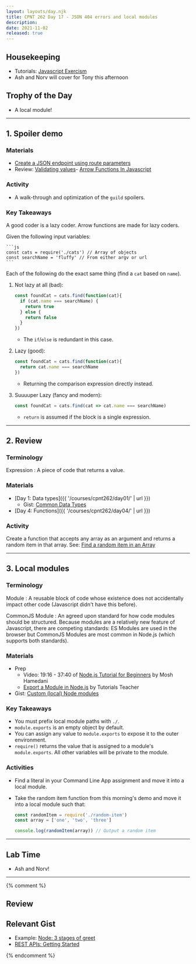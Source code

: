 ```yaml
---
layout: layouts/day.njk
title: CPNT 262 Day 17 - JSON 404 errors and local modules
description: 
date: 2021-11-02
released: true
---
```


## Housekeeping
- Tutorials: [Javascript Exercism](https://exercism.org/tracks/javascript)
- Ash and Norv will cover for Tony this afternoon

## Trophy of the Day
- A local module!

---

## 1. Spoiler demo
### Materials
- [Create a JSON endpoint using route parameters](https://gist.github.com/acidtone/f470990b7ebd01907a37118f200b17ab)
- Review: [Validating values](https://sait-wbdv.github.io/fall-2021/takeaways/js/variables-validating-types/)- [Arrow Functions In Javascript](https://medium.com/@mandeepkaur1/arrow-functions-in-javascript-9254e41a80e3)

### Activity
- A walk-through and optimization of the `guild` spoilers.

### Key Takeaways
A good coder is a lazy coder. Arrow functions are made for lazy coders.

Given the following input variables:

    ```js
    const cats = require('./cats') // Array of objects
    const searchName = 'fluffy' // From either argv or url 
    ```

Each of the following do the exact same thing (find a `cat` based on `name`).

1. Not lazy at all (bad):

    ```js
    const foundCat = cats.find(function(cat){
      if (cat.name === searchName) {
        return true
      } else {
        return false
      }
    })
    ```

    - The `if`/`else` is redundant in this case.

2. Lazy (good):

    ```js
    const foundCat = cats.find(function(cat){
      return cat.name === searchName
    })
    ```
    
    - Returning the comparison expression directly instead.

3. Suuuuper Lazy (fancy and modern):

    ```js
    const foundCat = cats.find(cat => cat.name === searchName)
    ```

    - `return` is assumed if the block is a single expression.

---

## 2. Review
### Terminology
Expression
: A piece of code that returns a value.

### Materials
- [Day 1: Data types]({{ '/courses/cpnt262/day01/' | url }})
  - Gist: [Common Data Types](https://gist.github.com/acidtone/d85a9a0ba6bccfa73cfb269d65a25839)
- [Day 4: Functions]({{ '/courses/cpnt262/day04/' | url }})

### Activity
Create a function that accepts any array as an argument and returns a random item in that array. See: [Find a random item in an Array](https://gist.github.com/acidtone/2a3cac26a229aa95685e5cf6344f2e4e)

---

## 3. Local modules
### Terminology
Module
: A reusable block of code whose existence does not accidentally impact other code (Javascript didn't have this before).

CommonJS Module
: An agreed upon standard for how code modules should be structured. Because modules are a relatively new feature of Javascript, there are competing standards: ES Modules are used in the browser but CommonJS Modules are most common in Node.js (which supports both standards).

### Materials
- Prep
    - Video: 19:16 - 37:40 of [Node.js Tutorial for Beginners](https://youtu.be/TlB_eWDSMt4?t=1156) by Mosh Hamedani    
    - [Export a Module in Node.js](https://www.tutorialsteacher.com/nodejs/nodejs-module-exports) by Tutorials Teacher
- Gist: [Custom (local) Node modules](https://gist.github.com/acidtone/4dd61a189ef934a76df8efde14738dfe)

### Key Takeaways
- You must prefix local module paths with `./`.
- `module.exports` is an empty object by default.
- You can assign any value to `module.exports` to expose it to the outer environment.
- `require()` returns the value that is assigned to a module's `module.exports`. All other variables will be private to the module. 

### Activities
- Find a literal in your Command Line App assignment and move it into a local module.
- Take the random item function from this morning's demo and move it into a local module such that:

    ```js
    const randomItem = require('./random-item')
    const array = ['one', 'two', 'three']

    console.log(randomItem(array)) // Output a random item
    ```

---

## Lab Time
- Ash and Norv!

---

{% comment %}
## Review

## Relevant Gist


  - Example: [Node: 3 stages of greet](https://gist.github.com/acidtone/7ab0bd9d11f8d85a39fe185d2fb0a065)
- [REST APIs: Getting Started](https://gist.github.com/acidtone/55f3c53bab36a7a9f9927a96a2556025)

{% endcomment %}